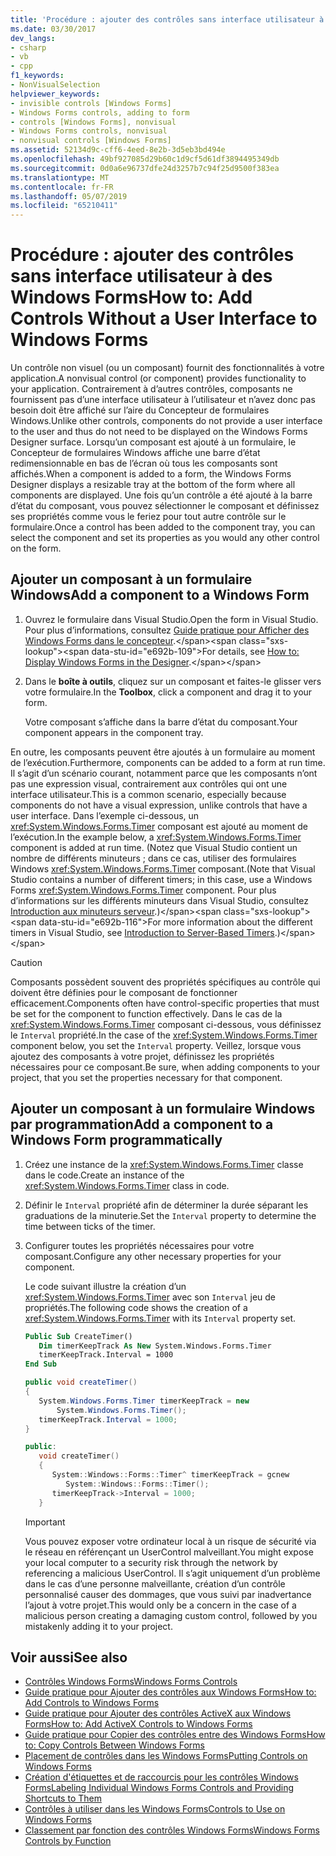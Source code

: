 ```yaml
---
title: 'Procédure : ajouter des contrôles sans interface utilisateur à des Windows Forms'
ms.date: 03/30/2017
dev_langs:
- csharp
- vb
- cpp
f1_keywords:
- NonVisualSelection
helpviewer_keywords:
- invisible controls [Windows Forms]
- Windows Forms controls, adding to form
- controls [Windows Forms], nonvisual
- Windows Forms controls, nonvisual
- nonvisual controls [Windows Forms]
ms.assetid: 52134d9c-cff6-4eed-8e2b-3d5eb3bd494e
ms.openlocfilehash: 49bf927085d29b60c1d9cf5d61df3894495349db
ms.sourcegitcommit: 0d0a6e96737dfe24d3257b7c94f25d9500f383ea
ms.translationtype: MT
ms.contentlocale: fr-FR
ms.lasthandoff: 05/07/2019
ms.locfileid: "65210411"
---
```

# <a name="how-to-add-controls-without-a-user-interface-to-windows-forms"></a><span data-ttu-id="e692b-102">Procédure : ajouter des contrôles sans interface utilisateur à des Windows Forms</span><span class="sxs-lookup"><span data-stu-id="e692b-102">How to: Add Controls Without a User Interface to Windows Forms</span></span>

<span data-ttu-id="e692b-103">Un contrôle non visuel (ou un composant) fournit des fonctionnalités à votre application.</span><span class="sxs-lookup"><span data-stu-id="e692b-103">A nonvisual control (or component) provides functionality to your application.</span></span> <span data-ttu-id="e692b-104">Contrairement à d’autres contrôles, composants ne fournissent pas d’une interface utilisateur à l’utilisateur et n’avez donc pas besoin doit être affiché sur l’aire du Concepteur de formulaires Windows.</span><span class="sxs-lookup"><span data-stu-id="e692b-104">Unlike other controls, components do not provide a user interface to the user and thus do not need to be displayed on the Windows Forms Designer surface.</span></span> <span data-ttu-id="e692b-105">Lorsqu’un composant est ajouté à un formulaire, le Concepteur de formulaires Windows affiche une barre d’état redimensionnable en bas de l’écran où tous les composants sont affichés.</span><span class="sxs-lookup"><span data-stu-id="e692b-105">When a component is added to a form, the Windows Forms Designer displays a resizable tray at the bottom of the form where all components are displayed.</span></span> <span data-ttu-id="e692b-106">Une fois qu’un contrôle a été ajouté à la barre d’état du composant, vous pouvez sélectionner le composant et définissez ses propriétés comme vous le feriez pour tout autre contrôle sur le formulaire.</span><span class="sxs-lookup"><span data-stu-id="e692b-106">Once a control has been added to the component tray, you can select the component and set its properties as you would any other control on the form.</span></span>

## <a name="add-a-component-to-a-windows-form"></a><span data-ttu-id="e692b-107">Ajouter un composant à un formulaire Windows</span><span class="sxs-lookup"><span data-stu-id="e692b-107">Add a component to a Windows Form</span></span>

1. <span data-ttu-id="e692b-108">Ouvrez le formulaire dans Visual Studio.</span><span class="sxs-lookup"><span data-stu-id="e692b-108">Open the form in Visual Studio.</span></span> <span data-ttu-id="e692b-109">Pour plus d’informations, consultez [Guide pratique pour Afficher des Windows Forms dans le concepteur](https://docs.microsoft.com/previous-versions/visualstudio/visual-studio-2010/w5yd62ts(v=vs.100)).</span><span class="sxs-lookup"><span data-stu-id="e692b-109">For details, see [How to: Display Windows Forms in the Designer](https://docs.microsoft.com/previous-versions/visualstudio/visual-studio-2010/w5yd62ts(v=vs.100)).</span></span>

2. <span data-ttu-id="e692b-110">Dans le **boîte à outils**, cliquez sur un composant et faites-le glisser vers votre formulaire.</span><span class="sxs-lookup"><span data-stu-id="e692b-110">In the **Toolbox**, click a component and drag it to your form.</span></span>

     <span data-ttu-id="e692b-111">Votre composant s’affiche dans la barre d’état du composant.</span><span class="sxs-lookup"><span data-stu-id="e692b-111">Your component appears in the component tray.</span></span>

<span data-ttu-id="e692b-112">En outre, les composants peuvent être ajoutés à un formulaire au moment de l’exécution.</span><span class="sxs-lookup"><span data-stu-id="e692b-112">Furthermore, components can be added to a form at run time.</span></span> <span data-ttu-id="e692b-113">Il s’agit d’un scénario courant, notamment parce que les composants n’ont pas une expression visual, contrairement aux contrôles qui ont une interface utilisateur.</span><span class="sxs-lookup"><span data-stu-id="e692b-113">This is a common scenario, especially because components do not have a visual expression, unlike controls that have a user interface.</span></span> <span data-ttu-id="e692b-114">Dans l’exemple ci-dessous, un <xref:System.Windows.Forms.Timer> composant est ajouté au moment de l’exécution.</span><span class="sxs-lookup"><span data-stu-id="e692b-114">In the example below, a <xref:System.Windows.Forms.Timer> component is added at run time.</span></span> <span data-ttu-id="e692b-115">(Notez que Visual Studio contient un nombre de différents minuteurs ; dans ce cas, utiliser des formulaires Windows <xref:System.Windows.Forms.Timer> composant.</span><span class="sxs-lookup"><span data-stu-id="e692b-115">(Note that Visual Studio contains a number of different timers; in this case, use a Windows Forms <xref:System.Windows.Forms.Timer> component.</span></span> <span data-ttu-id="e692b-116">Pour plus d’informations sur les différents minuteurs dans Visual Studio, consultez [Introduction aux minuteurs serveur](https://docs.microsoft.com/previous-versions/visualstudio/visual-studio-2008/tb9yt5e6(v=vs.90)).)</span><span class="sxs-lookup"><span data-stu-id="e692b-116">For more information about the different timers in Visual Studio, see [Introduction to Server-Based Timers](https://docs.microsoft.com/previous-versions/visualstudio/visual-studio-2008/tb9yt5e6(v=vs.90)).)</span></span>

> [!CAUTION]
> <span data-ttu-id="e692b-117">Composants possèdent souvent des propriétés spécifiques au contrôle qui doivent être définies pour le composant de fonctionner efficacement.</span><span class="sxs-lookup"><span data-stu-id="e692b-117">Components often have control-specific properties that must be set for the component to function effectively.</span></span> <span data-ttu-id="e692b-118">Dans le cas de la <xref:System.Windows.Forms.Timer> composant ci-dessous, vous définissez le `Interval` propriété.</span><span class="sxs-lookup"><span data-stu-id="e692b-118">In the case of the <xref:System.Windows.Forms.Timer> component below, you set the `Interval` property.</span></span> <span data-ttu-id="e692b-119">Veillez, lorsque vous ajoutez des composants à votre projet, définissez les propriétés nécessaires pour ce composant.</span><span class="sxs-lookup"><span data-stu-id="e692b-119">Be sure, when adding components to your project, that you set the properties necessary for that component.</span></span>

## <a name="add-a-component-to-a-windows-form-programmatically"></a><span data-ttu-id="e692b-120">Ajouter un composant à un formulaire Windows par programmation</span><span class="sxs-lookup"><span data-stu-id="e692b-120">Add a component to a Windows Form programmatically</span></span>

1. <span data-ttu-id="e692b-121">Créez une instance de la <xref:System.Windows.Forms.Timer> classe dans le code.</span><span class="sxs-lookup"><span data-stu-id="e692b-121">Create an instance of the <xref:System.Windows.Forms.Timer> class in code.</span></span>

2. <span data-ttu-id="e692b-122">Définir le `Interval` propriété afin de déterminer la durée séparant les graduations de la minuterie.</span><span class="sxs-lookup"><span data-stu-id="e692b-122">Set the `Interval` property to determine the time between ticks of the timer.</span></span>

3. <span data-ttu-id="e692b-123">Configurer toutes les propriétés nécessaires pour votre composant.</span><span class="sxs-lookup"><span data-stu-id="e692b-123">Configure any other necessary properties for your component.</span></span>

     <span data-ttu-id="e692b-124">Le code suivant illustre la création d’un <xref:System.Windows.Forms.Timer> avec son `Interval` jeu de propriétés.</span><span class="sxs-lookup"><span data-stu-id="e692b-124">The following code shows the creation of a <xref:System.Windows.Forms.Timer> with its `Interval` property set.</span></span>

    ```vb
    Public Sub CreateTimer()
       Dim timerKeepTrack As New System.Windows.Forms.Timer
       timerKeepTrack.Interval = 1000
    End Sub
    ```

    ```csharp
    public void createTimer()
    {
       System.Windows.Forms.Timer timerKeepTrack = new
           System.Windows.Forms.Timer();
       timerKeepTrack.Interval = 1000;
    }
    ```

    ```cpp
    public:
       void createTimer()
       {
          System::Windows::Forms::Timer^ timerKeepTrack = gcnew
             System::Windows::Forms::Timer();
          timerKeepTrack->Interval = 1000;
       }
    ```

    > [!IMPORTANT]
    > <span data-ttu-id="e692b-125">Vous pouvez exposer votre ordinateur local à un risque de sécurité via le réseau en référençant un UserControl malveillant.</span><span class="sxs-lookup"><span data-stu-id="e692b-125">You might expose your local computer to a security risk through the network by referencing a malicious UserControl.</span></span> <span data-ttu-id="e692b-126">Il s’agit uniquement d’un problème dans le cas d’une personne malveillante, création d’un contrôle personnalisé causer des dommages, que vous suivi par inadvertance l’ajout à votre projet.</span><span class="sxs-lookup"><span data-stu-id="e692b-126">This would only be a concern in the case of a malicious person creating a damaging custom control, followed by you mistakenly adding it to your project.</span></span>

## <a name="see-also"></a><span data-ttu-id="e692b-127">Voir aussi</span><span class="sxs-lookup"><span data-stu-id="e692b-127">See also</span></span>

- [<span data-ttu-id="e692b-128">Contrôles Windows Forms</span><span class="sxs-lookup"><span data-stu-id="e692b-128">Windows Forms Controls</span></span>](index.md)
- [<span data-ttu-id="e692b-129">Guide pratique pour Ajouter des contrôles aux Windows Forms</span><span class="sxs-lookup"><span data-stu-id="e692b-129">How to: Add Controls to Windows Forms</span></span>](how-to-add-controls-to-windows-forms.md)
- [<span data-ttu-id="e692b-130">Guide pratique pour Ajouter des contrôles ActiveX aux Windows Forms</span><span class="sxs-lookup"><span data-stu-id="e692b-130">How to: Add ActiveX Controls to Windows Forms</span></span>](how-to-add-activex-controls-to-windows-forms.md)
- [<span data-ttu-id="e692b-131">Guide pratique pour Copier des contrôles entre des Windows Forms</span><span class="sxs-lookup"><span data-stu-id="e692b-131">How to: Copy Controls Between Windows Forms</span></span>](how-to-copy-controls-between-windows-forms.md)
- [<span data-ttu-id="e692b-132">Placement de contrôles dans les Windows Forms</span><span class="sxs-lookup"><span data-stu-id="e692b-132">Putting Controls on Windows Forms</span></span>](putting-controls-on-windows-forms.md)
- [<span data-ttu-id="e692b-133">Création d'étiquettes et de raccourcis pour les contrôles Windows Forms</span><span class="sxs-lookup"><span data-stu-id="e692b-133">Labeling Individual Windows Forms Controls and Providing Shortcuts to Them</span></span>](labeling-individual-windows-forms-controls-and-providing-shortcuts-to-them.md)
- [<span data-ttu-id="e692b-134">Contrôles à utiliser dans les Windows Forms</span><span class="sxs-lookup"><span data-stu-id="e692b-134">Controls to Use on Windows Forms</span></span>](controls-to-use-on-windows-forms.md)
- [<span data-ttu-id="e692b-135">Classement par fonction des contrôles Windows Forms</span><span class="sxs-lookup"><span data-stu-id="e692b-135">Windows Forms Controls by Function</span></span>](windows-forms-controls-by-function.md)
